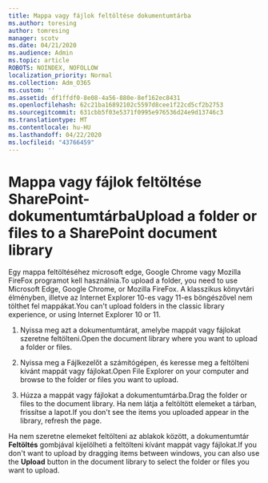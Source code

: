 ```yaml
---
title: Mappa vagy fájlok feltöltése dokumentumtárba
ms.author: toresing
author: tomresing
manager: scotv
ms.date: 04/21/2020
ms.audience: Admin
ms.topic: article
ROBOTS: NOINDEX, NOFOLLOW
localization_priority: Normal
ms.collection: Adm_O365
ms.custom: ''
ms.assetid: df1ffdf0-8e08-4a56-880e-8ef162ec8431
ms.openlocfilehash: 62c21ba16892102c5597d8cee1f22cd5cf2b2753
ms.sourcegitcommit: 631cbb5f03e5371f0995e976536d24e9d13746c3
ms.translationtype: MT
ms.contentlocale: hu-HU
ms.lasthandoff: 04/22/2020
ms.locfileid: "43766459"
---
```

# <a name="upload-a-folder-or-files-to-a-sharepoint-document-library"></a><span data-ttu-id="a4337-102">Mappa vagy fájlok feltöltése SharePoint-dokumentumtárba</span><span class="sxs-lookup"><span data-stu-id="a4337-102">Upload a folder or files to a SharePoint document library</span></span>

<span data-ttu-id="a4337-103">Egy mappa feltöltéséhez microsoft edge, Google Chrome vagy Mozilla FireFox programot kell használnia.</span><span class="sxs-lookup"><span data-stu-id="a4337-103">To upload a folder, you need to use Microsoft Edge, Google Chrome, or Mozilla FireFox.</span></span> <span data-ttu-id="a4337-104">A klasszikus könyvtári élményben, illetve az Internet Explorer 10-es vagy 11-es böngészővel nem tölthet fel mappákat.</span><span class="sxs-lookup"><span data-stu-id="a4337-104">You can't upload folders in the classic library experience, or using Internet Explorer 10 or 11.</span></span>
  
1. <span data-ttu-id="a4337-105">Nyissa meg azt a dokumentumtárat, amelybe mappát vagy fájlokat szeretne feltölteni.</span><span class="sxs-lookup"><span data-stu-id="a4337-105">Open the document library where you want to upload a folder or files.</span></span>
    
2. <span data-ttu-id="a4337-106">Nyissa meg a Fájlkezelőt a számítógépen, és keresse meg a feltölteni kívánt mappát vagy fájlokat.</span><span class="sxs-lookup"><span data-stu-id="a4337-106">Open File Explorer on your computer and browse to the folder or files you want to upload.</span></span>
    
3. <span data-ttu-id="a4337-107">Húzza a mappát vagy fájlokat a dokumentumtárba.</span><span class="sxs-lookup"><span data-stu-id="a4337-107">Drag the folder or files to the document library.</span></span> <span data-ttu-id="a4337-108">Ha nem látja a feltöltött elemeket a tárban, frissítse a lapot.</span><span class="sxs-lookup"><span data-stu-id="a4337-108">If you don't see the items you uploaded appear in the library, refresh the page.</span></span> 
    
<span data-ttu-id="a4337-109">Ha nem szeretne elemeket feltölteni az ablakok között, a dokumentumtár **Feltöltés** gombjával kijelölheti a feltölteni kívánt mappát vagy fájlokat.</span><span class="sxs-lookup"><span data-stu-id="a4337-109">If you don't want to upload by dragging items between windows, you can also use the **Upload** button in the document library to select the folder or files you want to upload.</span></span> 
  

